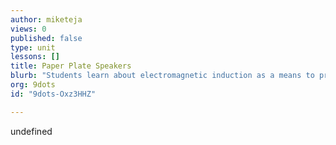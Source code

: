 ```yaml
---
author: miketeja
views: 0
published: false
type: unit
lessons: []
title: Paper Plate Speakers
blurb: "Students learn about electromagnetic induction as a means to produce a current and generate voltage to make a cheap, working speaker out of household items."
org: 9dots
id: "9dots-Oxz3HHZ"

---
```


undefined
